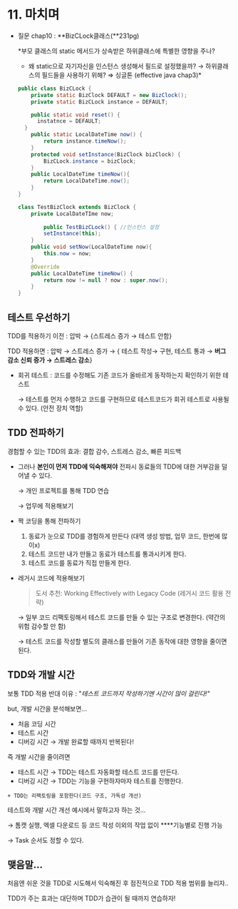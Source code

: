 # 11. 마치며

- 질문 chap10 : **BizCLock클래스(**231pg)

    *부모 클래스의 static 메서드가 상속받은 하위클래스에 특별한 영향을 주나?
    - 왜 static으로 자기자신을 인스턴스 생성해서 필드로 설정했을까? → 하위클래스의 필드들을 사용하기 위해?  ⇒ 싱글톤 (effective java chap3)*

    ```java
    public class BizCLock {
    	private static BizClock DEFAULT = new BizClock();
    	private static BizCLock instance = DEFAULT;

    	public static void reset() {
    	  instatnce = DEFAULT;
      }
    	public static LocalDateTime now() {
    		return instance.timeNow();
    	}
    	protected void setInstance(BizClock bizClock) {
    		BizCLock.instance = bizClock;
    	}
    	public LocalDateTime timeNow(){
    		return LocalDateTime.now();
    	}
    }
    ```

    ```java
    class TestBizClock extends BizClock {
    	private LocalDateTIme now;
    	
    		public TestBizCLock() { //인스턴스 설정
    		setInstance(this);
    	}
    	public void setNow(LocalDateTime now){
    		this.now = now;
    	}
    	@Override
    	public LocalDateTime timeNow() {
    		return now != null ? now : super.now();
    	}
    }
    ```

## 테스트 우선하기

TDD를 적용하기 이전 : 압박 → {스트레스 증가 → 테스트 안함}

TDD 적용하면 : 압박 → 스트레스 증가 → { 테스트 작성→ 구현, 테스트 통과 → **버그 감소 신뢰 증가 → 스트레스 감소**}

- 회귀 테스트 : 코드를 수정해도 기존 코드가 올바르게 동작하는지 확인하기 위한 테스트

    → 테스트를 먼저 수행하고 코드를 구현하므로 테스트코드가 회귀 테스트로 사용될 수 있다. (안전 장치 역할)

## TDD 전파하기

경험할 수 있는 TDD의 효과: 결합 감수, 스트레스 감소, 빠른 피드백

- 그러나 **본인이 먼저 TDD에 익숙해져야** 전파시 동료들의 TDD에 대한 거부감을 덜어낼 수 있다.

    → 개인 프로젝트를 통해 TDD 연습

    → 업무에 적용해보기

- 짝 코딩을 통해 전파하기
    1. 동료가 눈으로 TDD를 경험하게 만든다 (대역 생성 방법, 업무 코드, 한번에 많이x)
    2. 테스트 코드만 내가 만들고 동료가 테스트를 통과시키게 한다.
    3. 테스트 코드를 동료가 직접 만들게 한다.
- 레거시 코드에 적용해보기

    > 도서 추천: Working Effectively with Legacy Code (레거시 코드 활용 전략)

    → 일부 코드 리팩토링해서 테스트 코드를 만들 수 있는 구조로 변경한다. (약간의 위험 감수할 만 함)

    → 테스트 코드를 작성할 별도의 클래스를 만들어 기존 동작에 대한 영향을 줄이면 된다.

## TDD와 개발 시간

보통 TDD 적용 반대 이유 : "*테스트 코드까지 작성하기엔 시간이 많이 걸린다!"*

but, 개발 시간을 분석해보면...

- 처음 코딩 시간
- 테스트 시간
- 디버깅 시간 → 개발 완료할 때까지 반복된다!

즉 개발 시간을 줄이려면

- 테스트 시간 → TDD는 테스트 자동화할 테스트 코드를 만든다.
- 디버깅 시간 → TDD는 기능을 구현하자마자 테스트를 진행한다.

`+ TDD는 리팩토링을 포함한다(코드 구조, 가독성 개선)`

테스트와 개발 시간 개선 예시에서 말하고자 하는 것...

→ 톰캣 실행, 엑셀 다운로드 등 코드 작성 이외의 작업 없이 ****기능별로 진행 가능

→ Task 순서도 정할 수 있다.

## 맺음말...

처음엔 쉬운 것을 TDD로 시도해서 익숙해진 후 점진적으로 TDD 적용 범위를 늘리자..

TDD가 주는 효과는 대단하며 TDD가 습관이 될 때까지 연습하자!